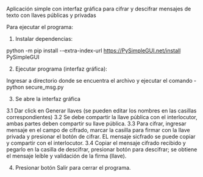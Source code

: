 Aplicación simple con interfaz gráfica para cifrar y descifrar mensajes de texto con llaves públicas y privadas

Para ejecutar el programa:

1. Instalar dependencias:

python -m pip install --extra-index-url https://PySimpleGUI.net/install PySimpleGUI

2. Ejecutar programa (interfaz gráfica):

Ingresar a directorio donde se encuentra el archivo y ejecutar el comando - 
python secure_msg.py

3. Se abre la interfaz gráfica

3.1 Dar click en Generar llaves (se pueden editar los nombres en las casillas correspondientes)
3.2 Se debe compartir la llave pública con el interlocutor, ambas partes deben compartir su llave pública.
3.3 Para cifrar, ingresar mensaje en el campo de cifrado, marcar la casilla para firmar con la llave privada y presionar el botón de cifrar. EL mensaje sicfrado se puede copiar y compartir con el interlocutor.
3.4 Copiar el mensaje cifrado recibido y pegarlo en la casilla de descifrar, presionar botón para descifrar; se obtiene el mensaje leíble y validación de la firma (llave).

4. Presionar botón Salir para cerrar el programa.
